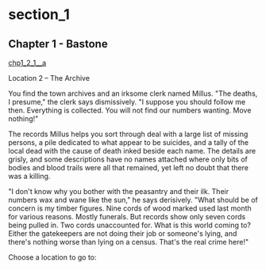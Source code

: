 
# section_1

## Chapter 1 - Bastone

[chp1_2_1__a](../../decomp/app/src/main/res/raw/chp1_2_1__a.mp3 ':include :type=audio')

Location 2 – The Archive

You find the town archives and an irksome clerk named Millus. "The deaths, I presume," the clerk says dismissively. "I suppose you should follow me then. Everything is collected. You will not find our numbers wanting. Move nothing!"

The records Millus helps you sort through deal with a large list of missing persons, a pile dedicated to what appear to be suicides, and a tally of the local dead with the cause of death inked beside each name. The details are grisly, and some descriptions have no names attached where only bits of bodies and blood trails were all that remained, yet left no doubt that there was a killing.

"I don't know why you bother with the peasantry and their ilk. Their numbers wax and wane like the sun," he says derisively. "What should be of concern is my timber figures. Nine cords of wood marked used last month for various reasons. Mostly funerals. But records show only seven cords being pulled in. Two cords unaccounted for. What is this world coming to? Either the gatekeepers are not doing their job or someone's lying, and there's nothing worse than lying on a census. That's the real crime here!"


Choose a location to go to:


